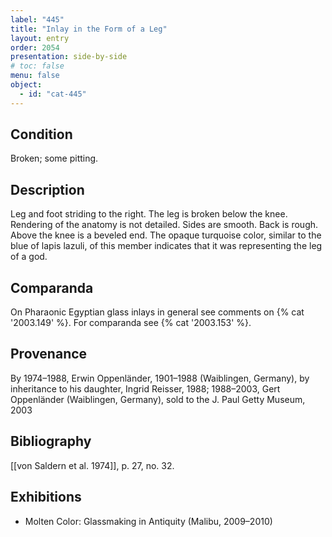 ```yaml
---
label: "445"
title: "Inlay in the Form of a Leg"
layout: entry
order: 2054
presentation: side-by-side
# toc: false
menu: false
object:
  - id: "cat-445"
---
```


## Condition

Broken; some pitting.

## Description

Leg and foot striding to the right. The leg is broken below the knee. Rendering of the anatomy is not detailed. Sides are smooth. Back is rough. Above the knee is a beveled end. The opaque turquoise color, similar to the blue of lapis lazuli, of this member indicates that it was representing the leg of a god.

## Comparanda

On Pharaonic Egyptian glass inlays in general see comments on {% cat '2003.149' %}. For comparanda see {% cat '2003.153' %}.

## Provenance

By 1974–1988, Erwin Oppenländer, 1901–1988 (Waiblingen, Germany), by inheritance to his daughter, Ingrid Reisser, 1988; 1988–2003, Gert Oppenländer (Waiblingen, Germany), sold to the J. Paul Getty Museum, 2003

## Bibliography

[[von Saldern et al. 1974]], p. 27, no. 32.

## Exhibitions

-   Molten Color: Glassmaking in Antiquity (Malibu, 2009–2010)